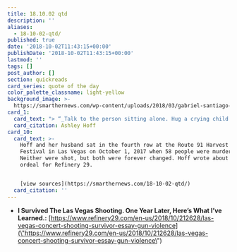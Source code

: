 ```yaml
---
title: 18.10.02 qtd
description: ''
aliases:
  - 18-10-02-qtd/
published: true
date: '2018-10-02T11:43:15+00:00'
publishDate: '2018-10-02T11:43:15+00:00'
lastmod: ''
tags: []
post_author: []
section: quickreads
card_series: quote of the day
color_palette_classname: light-yellow
background_image: >-
  https://smarthernews.com/wp-content/uploads/2018/03/gabriel-santiago-19756-unsplash-scaled.jpg
card_1:
  card_text: "> “_Talk to the person sitting alone. Hug a crying child. Say hello to a stranger. Call a friend having a hard time. Take a moment to do something for someone else. Love each other better. Kindness can cause a ripple effect. And small gestures can create very big change. Ia\x19m living proof.”_\n\nAshley Hoff"
  card_citation: Ashley Hoff
card_10:
  card_text: >-
    Hoff and her husband sat in the fourth row at the Route 91 Harvest Music
    Festival in Las Vegas on October 1, 2017 when 58 people were murdered.
    Neither were shot, but both were forever changed. Hoff wrote about their
    ordeal for Refinery 29.


    [view sources](https://smarthernews.com/18-10-02-qtd/)
  card_citation: ''
---
```

*   **I Survived The Las Vegas Shooting. One Year Later, Here’s What I’ve Learned.:** [https://www.refinery29.com/en-us/2018/10/212628/las-vegas-concert-shooting-survivor-essay-gun-violence](\"https://www.refinery29.com/en-us/2018/10/212628/las-vegas-concert-shooting-survivor-essay-gun-violence\")